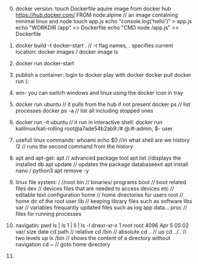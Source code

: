 0. docker version:
touch Dockerfile
aquire image from docker hub
https://hub.docker.com/
FROM node:alpine // an image containing minimal linux and node
touch app.js
echo "console.log('hello')" > app.js
echo "WORKDIR /app" >> Dockerfile
echo "CMD node /app.js" >> Dockerfile

0. docker build -t docker-start . // -t flag names, . specifies current location:
docker images / docker image ls

0. docker run docker-start

0. publish a container:
login to docker
play with docker
docker pull <repo>
docker run (:

0. win- you can switch windows and linux using the docker icon in tray

0. docker run ubuntu // it pulls from the hub if not present
docker ps // list processes
docker ps -a // list all including stopped ones

0. docker run -it ubuntu // it run in interactive shell:
docker run kalilinux/kali-rolling
root@a7ade54b2ab9:/#
<user>@<machine>:<location>#-admin, $- user

0. usefull linux commands:
whoami
echo $0 //in what shell are we
history
!2 // runs the second command from the history

0. apt and apt-get:
apt // advanced package tool
apt list //displays the installed db
apt update // updates the package databaseexit
apt install nano / python3
apt remove <package> -y

0. linux file system:
/ //root
bin // binaries/ programs
boot // boot related files
dev // devices files that are needed to access devices
etc // editable text configuration
home // home directories for users
root // home dir of the root user
lib // keeping library files such as software libs
var // variables frequantly updated files such as log app data...
proc // files for running processes

0. navigatin:
pwd
ls  | ls 1 | ll | ls -l
drwxr-xr-x   1 root root 4096 Apr  5 05:02 var/
<d f permissions> <user> size date 
cd path // relative
cd /bin // absolute
cd .. // up
cd ../.. // two levels up
ls /bin // shows the content of a directory without navigation
cd ~ // goto home directory


0. 
